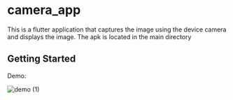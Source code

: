 # camera_app

This is a flutter application that captures the image using the device camera and displays the image.
The apk is located in the main directory

## Getting Started

Demo:

![demo (1)](https://user-images.githubusercontent.com/60424631/220232692-0021d55c-ba57-49e4-b945-46d2492b7d0c.gif)

